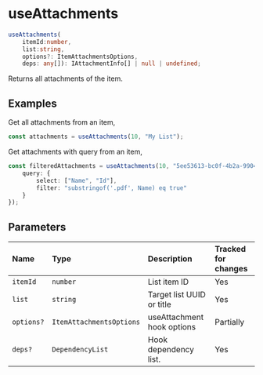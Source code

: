 # useAttachments 

```typescript
useAttachments(
	itemId:number, 
	list:string,
	options?: ItemAttachmentsOptions,
	deps: any[]): IAttachmentInfo[] | null | undefined;
```

Returns all attachments of the item.

## Examples

Get all attachments from an item,
```typescript
const attachments = useAttachments(10, "My List");
```

Get attachments with query from an item,
```typescript
const filteredAttachments = useAttachments(10, "5ee53613-bc0f-4b2a-9904-b21afd8431a7", {
	query: {
		select: ["Name", "Id"],
		filter: "substringof('.pdf', Name) eq true"
	}
});
```
## Parameters

| Name | Type | Description | Tracked for changes |
| :------ | :------ | :------ | :--------|
| `itemId` | `number` | List item ID | Yes |
| `list` | `string` | Target list UUID or title | Yes |
| `options?` | `ItemAttachmentsOptions` | useAttachment hook options | Partially |
| `deps?` | `DependencyList` | Hook dependency list. | Yes |

